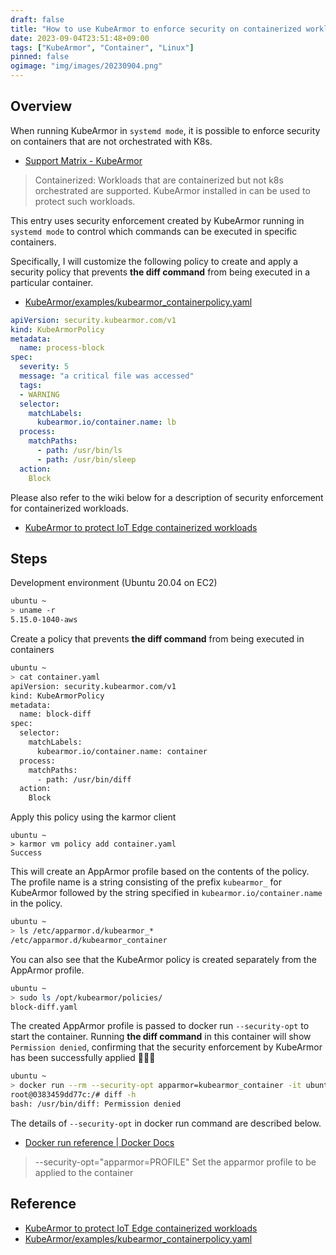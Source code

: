 ```yaml
---
draft: false
title: "How to use KubeArmor to enforce security on containerized workloads"
date: 2023-09-04T23:51:48+09:00
tags: ["KubeArmor", "Container", "Linux"]
pinned: false
ogimage: "img/images/20230904.png"
---
```


## Overview

<!-- KubeArmor を systemd mode で動作させる際、K8s でオーケストレーションされていないコンテナにおけるセキュリティの強制を実施することができます。 -->

When running KubeArmor in `systemd mode`, it is possible to enforce security on containers that are not orchestrated with K8s.

- [Support Matrix - KubeArmor](https://docs.kubearmor.io/kubearmor/quick-links/support_matrix)

> Containerized: Workloads that are containerized but not k8s orchestrated are supported. KubeArmor installed in  can be used to protect such workloads.

<!-- このエントリでは systemd mode で動作させた KubeArmor で作成したセキュリティの強制を使用して特定のコンテナで実行できるコマンドの制御を実施します。

具体的には、このエントリでは下記のポリシーをカスタマイズし、特定のコンテナ内で diff コマンドを実行できないセキュリティポリシーの作成と適用を実施します。 -->

This entry uses security enforcement created by KubeArmor running in `systemd mode` to control which commands can be executed in specific containers.

Specifically, I will customize the following policy to create and apply a security policy that prevents **the diff command** from being executed in a particular container.

- [KubeArmor/examples/kubearmor_containerpolicy.yaml](https://github.com/kubearmor/KubeArmor/blob/main/examples/kubearmor_containerpolicy.yaml)

```yaml
apiVersion: security.kubearmor.com/v1
kind: KubeArmorPolicy
metadata:
  name: process-block
spec:
  severity: 5
  message: "a critical file was accessed"
  tags:
  - WARNING
  selector:
    matchLabels:
      kubearmor.io/container.name: lb
  process:
    matchPaths:
      - path: /usr/bin/ls
      - path: /usr/bin/sleep
  action:
    Block
```

<!-- なお、下記の wiki にコンテナライズされたワークロードにおけるセキュリティの強制に関する記述があるので、併せてご参照ください。 -->

Please also refer to the wiki below for a description of security enforcement for containerized workloads.

- [KubeArmor to protect IoT Edge containerized workloads](https://github.com/kubearmor/KubeArmor/wiki/KubeArmor-to-protect-IoT-Edge-containerized-workloads)

## Steps

Development environment (Ubuntu 20.04 on EC2)

```bash
ubuntu ~
> uname -r
5.15.0-1040-aws
```

<!-- コンテナ内で diff コマンドを実行できないように矯正するポリシーを作成 -->

Create a policy that prevents **the diff command** from being executed in containers

```bash
ubuntu ~
> cat container.yaml
apiVersion: security.kubearmor.com/v1
kind: KubeArmorPolicy
metadata:
  name: block-diff
spec:
  selector:
    matchLabels:
      kubearmor.io/container.name: container
  process:
    matchPaths:
      - path: /usr/bin/diff
  action:
    Block
```

<!-- このポリシー karmor client を使用して適用 -->

Apply this policy using the karmor client

```
ubuntu ~
> karmor vm policy add container.yaml
Success
```

<!-- そうすると、ポリシーの内容に基づいた AppArmor のプロファイルが作成されます。プロファイル名は、KubeArmor の場合は `kubearmor_` の prefix の後に、ポリシーで `kubearmor.io/container.name` に指定した文字列を連結した文字列となります。 -->

This will create an AppArmor profile based on the contents of the policy. The profile name is a string consisting of the prefix `kubearmor_` for KubeArmor followed by the string specified in `kubearmor.io/container.name` in the policy.

```bash
ubuntu ~
> ls /etc/apparmor.d/kubearmor_*
/etc/apparmor.d/kubearmor_container
```

<!-- AppArmor のプロファイルとは別に KubeArmor のポリシーが作成されていることも確認できます。 -->

You can also see that the KubeArmor policy is created separately from the AppArmor profile.

```bash
ubuntu ~
> sudo ls /opt/kubearmor/policies/
block-diff.yaml
```

<!-- こうして作成した AppArmor のプロファイルを docker run の `--security-opt` に引き渡してコンテナを起動します。このコンテナ内で diff コマンドを実行すると `Permission denied` となることから、KubeArmor のよるセキュリティの強制が正常に適用されていることが確認できました。 -->

The created AppArmor profile is passed to docker run `--security-opt` to start the container. Running **the diff command** in this container will show `Permission denied`, confirming that the security enforcement by KubeArmor has been successfully applied 🎉🎉🎉

```bash
ubuntu ~
> docker run --rm --security-opt apparmor=kubearmor_container -it ubuntu bash
root@0383459dd77c:/# diff -h
bash: /usr/bin/diff: Permission denied
```

<!-- なお、docker run コマンドにおける `--security-opt` の詳細は下記に記述があります。 -->

The details of `--security-opt` in docker run command are described below.

- [Docker run reference | Docker Docs](https://docs.docker.com/engine/reference/run/#security-configuration)

> --security-opt="apparmor=PROFILE"	Set the apparmor profile to be applied to the container

## Reference

- [KubeArmor to protect IoT Edge containerized workloads](https://github.com/kubearmor/KubeArmor/wiki/KubeArmor-to-protect-IoT-Edge-containerized-workloads)
- [KubeArmor/examples/kubearmor_containerpolicy.yaml](https://github.com/kubearmor/KubeArmor/blob/main/examples/kubearmor_containerpolicy.yaml)
